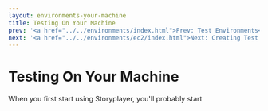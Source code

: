 ```yaml
---
layout: environments-your-machine
title: Testing On Your Machine
prev: '<a href="../../environments/index.html">Prev: Test Environments</a>'
next: '<a href="../../environments/ec2/index.html">Next: Creating Test Environments On Amazon EC2</a>'
---
```


# Testing On Your Machine

When you first start using Storyplayer, you'll probably start